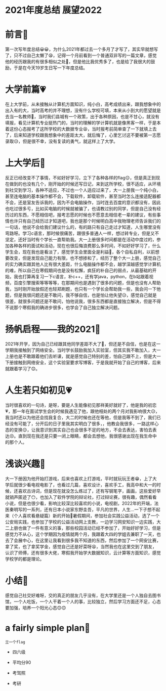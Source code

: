 
# **2021年度总结 展望2022**

# 前言👧

第一次写年度总结😀😀，为什么2021年都过去一个多月了才写了，其实早就想写了，只不过自己太懒了😪，记得一个月前看到一个普通双非写的一篇文章，感觉他的经历跟我的有很多相似之处🤩，但是他比我优秀多了，也是给了我很大的鼓励，于是在今天19岁生日写一下年度总结。

# 大学前篇💗

在上大学前，从未接触从计算机方面知识，纯小白，高考成绩出来，跟我想象中的出入有的大，当时高考的并不理想，没有什么学校可填，本来从小到大的愿望就是去当一名教师🤔，当时我们县城有一个政策，出于各种原因，也是不甘心，就没有填报，看见计算机专业挺热门的，当时的理解的学计算机就是像黑客一样，于是本着这份心态报考了这所学校的大数据专业😫，当时报考前简单查了一下就填上去了，后来知道学校跟我想象中的差距太大，就后悔了，心里乞讨这不要被第一志愿录取😥，但是很不幸，没有复读的勇气，就这样上了大学。

# 上大学后💜

反正已经改变不了事情，不如好好学习，立下了各种各样的flag😌，但是真正到现在做到的也没有几个，刚开始的时候还写日记，来到这所学校，很不适应，从环境到社交到学习，各种不适应，不过也一个人适应过来了，大一上册我一个纯小白，甚至连电脑的基本操作都不会，下载软件，卸载软件，甚至当时怎么连接适配器都不会，还是室友告诉我的，因为不会电脑操作，当时连去百度的意识都没有，因此也吃过很多亏，比如买电脑的时候就被骗了，也请教过别的同学，但是自己没有经历过的东西，不愿相信吧，报考志愿的时候也不愿意去相信老一辈的建议，有些事情也许只有自己经历过才知道吧，我也是那个时候明白高中我物理老师告诉我们的一句话，他说不会给我们建议什么的，有的路只有自己走过才知道，人生哪里没有弯路呀。学习c语言，那时候很痛苦，跟很多普通人一样，想过转专业，但是又不坚定，还好当时有个学长一直帮助我。大一上册很多时间都是在活动中度过的，参加各种各样的面试和活动，现在也很后悔浪费那么多时间，不如好好学习了，什么学生会，现在我也是看淡了，感觉学生会里面全是利益🤔，各个自私自利，以前想要改变，但是发现自己能力有限，也不想掺和了，经历了整个大一上册，感觉自己的实力确实跟其他人比有很大差距，什么电脑操作都不会，越学深越感觉学计算机的难，所以自己在寒假期间也是没有松懈，疯狂的补自己的弱点，从最基础的开始，我也打算再复习一下c语言，补c++，还有学java，python，在b站跟着视频，百度引擎搜索等等等等，在那期间也是遇到了很多的问题，但是也没有人帮助我，当时刚开始放假还也轻郑刷题，也只有一个学长会帮助我一些，我会问一下他题，但是我很问题还是不敢问，我不够自信，也是怕让他失望😥，感觉自己就是很差，就很多问题还是不敢问，怕他说我，很多东西都是直接独立解决，但是不得不说那个寒假我的确进步很多，也学会了自己独立解决问题。

# 扬帆启程——我的2021💖

2021年开学，因为自己已经跟其他同学差距不大了🤨，但还是不自信，也是在这一学期我接触到了网络安全。当时学长鼓励我加入实验室，但其实我不敢加入，大一上册也是不敢跟着他们去听课，就是感觉自己特别的差，怕自己跟不上，但是大一下册接触到网络安全，这个实验室要求写博客，于是我就开始了自己的博客，后来就跟着学习了😊。

# 人生若只如初见💗

当时很喜欢的一句诗，是呀，要是人生能像初见那祥美好就好了，他是我的初恋💗，那一年在面试学生会的时候我遇见了他，跟他相处的两个月对我影响很大😥，我当时还以为他还会找我复合，大二的时候也还在等他，但是我等不到了，我们已经没有可能了，分开后的日子里我其实明白了很多，，他教会我很多，一路这样心态的变换😌，让我意识到其实自己也会很多不足的地方，不会去表达，害怕去表达😣。直到现在我还是只要一闭上眼睛，都会去想他，我很感谢出现在我生命中的那个人。

# 浅谈兴趣🧡

大一下册因为他开始打游戏，后来也喜欢上打游戏，平时就玩玩王者😁，上了大学后就很少看电视电影了，也看过几篇，喜欢设计，喜欢手工，我高中和大一的时候，还喜欢古诗词，但是现在就没怎么练过了，还有写钢笔字，画画，这些爱好早就销声匿迹了😶，也加入了软件学院的辩论社，打过辩论赛，很有趣，偶然看看小说，但是也很少看，影响比较深比较喜欢的小说，电视剧，2022年的开端，法医秦明写的一系列，还有日本小说家东野圭吾，平凡的世界，人生...一下子想不起来（个人喜欢看悬疑篇）新的开始💛暑假期间，参加社会实践公益活动，选了一个公安局实践，也参加了学校的公益活动网上支教，一边学习网安知识一边实践，大二上册也做了一件有意义的事，那些校园活动已经不参加了，开始好好学习，但是感觉力不从心，这个学期因为疫情就两个月，我跟着大四的学姐去兼职了一天，也去了会展中心，在这里让我看到很多我不知道的东西，然后参加了一个网安比赛，拿了奖，也了拿奖学金，感觉自己还是好菜呀😫，当然我也在这里交到了朋友，认识了师傅，还有很多大佬，寒假我开始学大数据知识，云计算等方面知识，感觉学校学的都是理论。

# 小结💚

感觉自己社交好难呀，交的真正的朋友几乎没有，在大学里还是一个人独自去图书馆，一个人吃饭，一个人干着一个人的事，比较独立，然后学习方面还不足，心态要加强，培养一个阳光心态😊😊
 
# a fairly simple plan💙

`立一个flag`

* 四六级

* 平均分90
* 考驾照
* 考研
